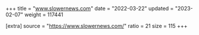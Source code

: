 +++
title = "www.slowernews.com"
date = "2022-03-22"
updated = "2023-02-07"
weight = 117441

[extra]
source = "https://www.slowernews.com/"
ratio = 21
size = 115
+++
